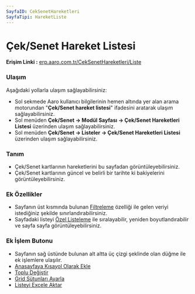 ```yaml
---
SayfaID: CekSenetHareketleri
SayfaTipi: HareketListe
---
```


# Çek/Senet Hareket Listesi

**Erişim Linki :** [erp.aaro.com.tr/CekSenetHareketleri/Liste](https://erp.aaro.com.tr/CekSenetHareketleri/Liste)

### Ulaşım 
Aşağıdaki yollarla ulaşım sağlayabilirsiniz:

- Sol sekmede Aaro kullanıcı bilgilerinin hemen altında yer alan arama motorundan "**Çek/Senet hareket listesi**" ifadesini aratarak ulaşım sağlayabilirsiniz.
- Sol menüden **Çek/Senet -> Modül Sayfası -> Çek/Senet Hareketleri Listesi** üzerinden ulaşım sağlayabilirsiniz. 
- Sol menüden **Çek/Senet -> Listeler -> Çek/Senet Hareketleri Listesi** üzerinden ulaşım sağlayabilirsiniz.

### Tanım 

- Çek/Senet kartlarının hareketlerini bu sayfadan görüntüleyebilirsiniz.
- Çek/Senet kartlarının güncel ve belirli bir tarihte ki bakiyelerini görüntüleyebilirsiniz.

### Ek Özellikler 

- Sayfanın üst kısmında bulunan [Filtreleme](../TemelOzellikler/SayfaKisitlari.md) özelliği ile gelen veriyi istediğiniz şekilde sınırlandırabilirsiniz.
- Sayfadaki listeyi [Özel Listeleme](../TemelOzellikler/ListeNesnesi.md) ile sıralayabilir, yeniden boyutlandırabilir ve sayfa sayfa görüntüleyebilirsiniz.

### Ek İşlem Butonu

- Sayfanın sağ üstünde bulunan alt altta üç çizgi şeklinde olan düğme ile ek işlemlere ulaşılır.
- [Anasayfaya Kısayol Olarak Ekle](../TemelOzellikler/KisaYollaraEkleme.md)
- [Toplu Değiştir](../TemelOzellikler/TopluDegistir.md)
- [Grid Sütunları Ayarla](../TemelOzellikler/GridSutunAyarlari.md)
- [Listeyi Excele Aktar](../TemelOzellikler/ListeyiExceleAktar.md)

